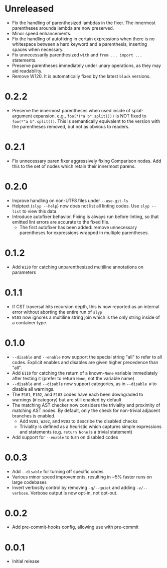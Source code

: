 # Unreleased
<!-- changelog-unreleased-marker -->

- Fix the handling of parenthesized lambdas in the fixer. The innermost
  parentheses arounda lambda are now preserved.
- Minor speed enhancements.
- Fix the handling of autofixing in certain expressions when there is no
  whitespace between a hard keyword and a parenthesis, inserting spaces when
  necessary.
- Fix unnecessarily parenthesized `with` and `from ... import ...` statements.
- Preserve parentheses immediately under unary operations, as they may aid
  readability.
- Remove W120. It is automatically fixed by the latest `black` versions.

# 0.2.2

- Preserve the innermost parentheses when used inside of splat-argument
  expansion. e.g., `foo(*("a b".split()))` is NOT fixed to
  `foo(*"a b".split())`. This is semantically equivalent to the version with
  the parentheses removed, but not as obvious to readers.

# 0.2.1

- Fix unnecessary paren fixer aggressively fixing Comparison nodes. Add this to
  the set of nodes which retain their innermost parens.

# 0.2.0

- Improve handling on non-UTF8 files under `--use-git-ls`
- Helptext (`slyp --help`) now does not list all linting codes. Use
  `slyp --list` to view this data.
- Introduce autofixer behavior. Fixing is always run before linting, so that
  emitted lint errors are accurate to the fixed file.
  - The first autofixer has been added: remove unnecessary parentheses for
    expressions wrapped in multiple parentheses.

# 0.1.2

- Add `W120` for catching unparenthesized multiline annotations on parameters

# 0.1.1

- If CST traversal hits recursion depth, this is now reported as an internal
  error without aborting the entire run of `slyp`
- `W103` now ignores a multiline string join which is the only string inside
  of a container type.

# 0.1.0

- `--disable` and `--enable` now support the special string "all" to refer to
  all codes. Explicit enables and disables are given higher precedence than "all".
- Add `E110` for catching the return of a known-`None` variable immediately
  after testing it (prefer to return `None`, not the variable name)
- `--disable` and `--disable` now support categories, as in `--disable W`
  to disable all warnings.
- The `E101`, `E102`, and `E103` codes have each been downgraded to warnings
  (`W` category) but are still enabled by default
- The matching AST checker now considers the triviality and proximity of
  matching AST nodes. By default, only the check for non-trivial adjacent
  branches is enabled.
  - Add `W201`, `W202`, and `W203` to describe the disabled checks
  - Triviality is defined as a heuristic which captures simple expressions and
    statements (e.g. `return None` is a trivial statement)
- Add support for `--enable` to turn on disabled codes

# 0.0.3

- Add `--disable` for turning off specific codes
- Various minor speed improvements, resulting in ~5% faster runs on large
  codebases
- Invert verbosity control by removing `-q/--quiet` and adding `-v/--verbose`.
  Verbose output is now opt-in, not opt-out.

# 0.0.2

- Add pre-commit-hooks config, allowing use with pre-commit

# 0.0.1

- Initial release

